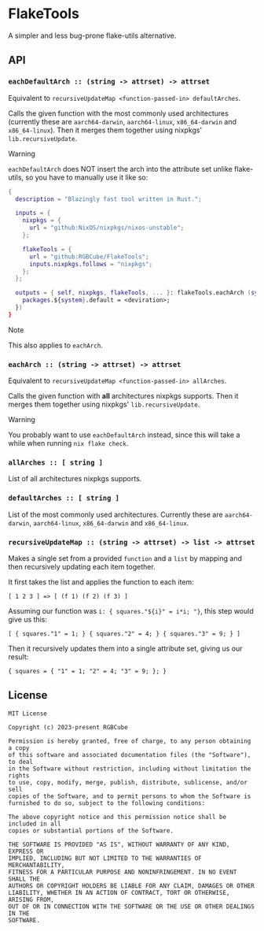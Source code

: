 # FlakeTools

A simpler and less bug-prone flake-utils alternative.

## API

### `eachDefaultArch :: (string -> attrset) -> attrset`

Equivalent to `recursiveUpdateMap <function-passed-in> defaultArches`.

Calls the given function with the most commonly used architectures
(currently these are `aarch64-darwin`, `aarch64-linux`, `x86_64-darwin` and `x86_64-linux`).
Then it merges them together using nixpkgs' `lib.recursiveUpdate`.

> [!WARNING]
> `eachDefaultArch` does NOT insert the arch into the attribute set
> unlike flake-utils, so you have to manually use it like so:

```nix
{
  description = "Blazingly fast tool written in Rust.";

  inputs = {
    nixpkgs = {
      url = "github:NixOS/nixpkgs/nixos-unstable";
    };

    flakeTools = {
      url = "github:RGBCube/FlakeTools";
      inputs.nixpkgs.follows = "nixpkgs";
    };
  };

  outputs = { self, nixpkgs, flakeTools, ... }: flakeTools.eachArch (system: {
    packages.${system}.default = <deviration>;
  })
}
```

> [!NOTE]
> This also applies to `eachArch`.

### `eachArch :: (string -> attrset) -> attrset`

Equivalent to `recursiveUpdateMap <function-passed-in> allArches`.

Calls the given function with **all** architectures nixpkgs supports.
Then it merges them together using nixpkgs' `lib.recursiveUpdate`.

> [!WARNING]
> You probably want to use `eachDefaultArch` instead,
> since this will take a while when running `nix flake check`.

### `allArches :: [ string ]`

List of all architectures nixpkgs supports.

### `defaultArches :: [ string ]`

List of the most commonly used architectures.
Currently these are `aarch64-darwin`, `aarch64-linux`, `x86_64-darwin` and `x86_64-linux`.

### `recursiveUpdateMap :: (string -> attrset) -> list -> attrset`

Makes a single set from a provided `function` and a `list`
by mapping and then recursively updating each item together.

It first takes the list and applies the function to each item:

`[ 1 2 3 ] => [ (f 1) (f 2) (f 3) ]`

Assuming our function was `i: { squares."${i}" = i*i; "}`, this step would give us this:

`[ { squares."1" = 1; } { squares."2" = 4; } { squares."3" = 9; } ]`

Then it recursively updates them into a single attribute set, giving us our result:

`{ squares = { "1" = 1; "2" = 4; "3" = 9; }; }`

## License

```
MIT License

Copyright (c) 2023-present RGBCube

Permission is hereby granted, free of charge, to any person obtaining a copy
of this software and associated documentation files (the "Software"), to deal
in the Software without restriction, including without limitation the rights
to use, copy, modify, merge, publish, distribute, sublicense, and/or sell
copies of the Software, and to permit persons to whom the Software is
furnished to do so, subject to the following conditions:

The above copyright notice and this permission notice shall be included in all
copies or substantial portions of the Software.

THE SOFTWARE IS PROVIDED "AS IS", WITHOUT WARRANTY OF ANY KIND, EXPRESS OR
IMPLIED, INCLUDING BUT NOT LIMITED TO THE WARRANTIES OF MERCHANTABILITY,
FITNESS FOR A PARTICULAR PURPOSE AND NONINFRINGEMENT. IN NO EVENT SHALL THE
AUTHORS OR COPYRIGHT HOLDERS BE LIABLE FOR ANY CLAIM, DAMAGES OR OTHER
LIABILITY, WHETHER IN AN ACTION OF CONTRACT, TORT OR OTHERWISE, ARISING FROM,
OUT OF OR IN CONNECTION WITH THE SOFTWARE OR THE USE OR OTHER DEALINGS IN THE
SOFTWARE.
```
